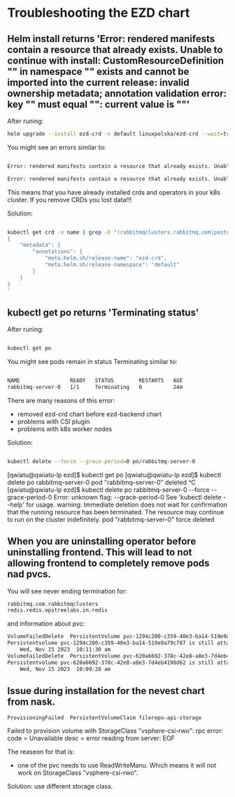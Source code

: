 # Troubleshooting the EZD chart


## Helm install returns 'Error: rendered manifests contain a resource that already exists. Unable to continue with install: CustomResourceDefinition "" in namespace "" exists and cannot be imported into the current release: invalid ownership metadata; annotation validation error: key "" must equal "": current value is ""'

After runing:

```bash
helm upgrade --install ezd-crd -n default linuxpolska/ezd-crd --wait=true

```

You might see an errors similar to:

```bash

Error: rendered manifests contain a resource that already exists. Unable to continue with install: CustomResourceDefinition "backups.postgresql.cnpg.io" in namespace "" exists and cannot be imported into the current release: invalid ownership metadata; annotation validation error: key "meta.helm.sh/release-namespace" must equal "default": current value is "xyz"

Error: rendered manifests contain a resource that already exists. Unable to continue with install: CustomResourceDefinition "rabbitmqclusters.rabbitmq.com" in namespace "" exists and cannot be imported into the current release: invalid ownership metadata; annotation validation error: key "meta.helm.sh/release-namespace" must equal "default": current value is "xyz"

```

This means that you have already installed crds and operators in your k8s cluster. If you remove CRDs you lost data!!! 
  

Solution:

```bash

kubectl get crd -o name | grep -E "(rabbitmqclusters.rabbitmq.com|postgresql.cnpg.io)" | xargs -I {} kubectl patch {} -p '
{
    "metadata": {
        "annotations": {
            "meta.helm.sh/release-name": "ezd-crd",
            "meta.helm.sh/release-namespace": "default"
        }
    }
}
'

```




## kubectl get po returns 'Terminating status'


After runing:

```bash

kubectl get po

```

You might see pods remain in status Terminating similar to:

```bash

NAME                READY   STATUS        RESTARTS   AGE
rabbitmq-server-0   1/1     Terminating   0          24m


```

There are many reasons of this error:
- removed ezd-crd chart before ezd-backend chart 
- problems with CSI plugin
- problems with k8s worker nodes
  

Solution:

```bash

kubectl delete --force --grace-period=0 po/rabbitmq-server-0

```








[qwiatu@qwiatu-lp ezd]$ kubectl get po
[qwiatu@qwiatu-lp ezd]$ kubectl delete po rabbitmq-server-0 
pod "rabbitmq-server-0" deleted
^C
[qwiatu@qwiatu-lp ezd]$ kubectl delete po rabbitmq-server-0 --force --grace-period-0
Error: unknown flag: --grace-period-0
See 'kubectl delete --help' for usage.
warning: Immediate deletion does not wait for confirmation that the running resource has been terminated. The resource may continue to run on the cluster indefinitely.
pod "rabbitmq-server-0" force deleted



## When you are uninstalling operator before uninstalling frontend. This will lead to not allowing frontend to completely remove pods nad pvcs. 
You will see never ending termination for:
```bash
rabbitmq.com.rabbitmqclusters 
redis.redis.opstreelabs.in.redis
```

and information about pvc:
```bash
VolumeFailedDelete 	PersistentVolume pvc-1294c200-c359-40e3-ba14-519e9a79c787
Persistentvolume pvc-1294c200-c359-40e3-ba14-519e9a79c787 is still attached to node ezd-w3
	Wed, Nov 15 2023  10:11:30 am
VolumeFailedDelete 	PersistentVolume pvc-620a6692-378c-42e8-a8e3-7d4eb4198d62
Persistentvolume pvc-620a6692-378c-42e8-a8e3-7d4eb4198d62 is still attached to node ezd-w3
	Wed, Nov 15 2023  10:09:28 am
```


## Issue during installation for the nevest chart from nask.

	ProvisioningFailed 	PersistentVolumeClaim filerepo-api-storage
Failed to provision volume with StorageClass "vsphere-csi-rwo": rpc error: code = Unavailable desc = error reading from server: EOF 

The reaseon for that is:
- one of the pvc needs to use ReadWriteManu. Which means it will not work on StorageClass "vsphere-csi-rwo".

Solution: use different storage class. 
